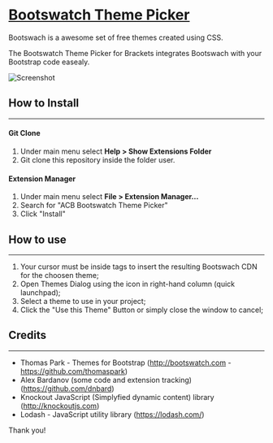 # [Bootswatch Theme Picker](https://github.com/acbarbosa1964/acb-bootswatch-theme-picker)

Bootswach is a awesome set of free themes created using CSS. 

The Bootswatch Theme Picker for Brackets integrates Bootswach with your Bootstrap code easealy.

![Screenshot](https://github.com/acbarbosa1964/acb-bootswatch-theme-picker/blob/master/images/example.gif?raw=true)

## How to Install
---

#### Git Clone

1. Under main menu select **Help > Show Extensions Folder**
2. Git clone this repository inside the folder user.

#### Extension Manager

1. Under main menu select **File > Extension Manager...**
2. Search for "ACB Bootswatch Theme Picker"
3. Click "Install"

## How to use
---

1. Your cursor must be inside <head> </head> tags to insert the resulting Bootswach CDN for the choosen theme;
2. Open Themes Dialog using the icon in right-hand column (quick launchpad);
3. Select a theme to use in your project;
4. Click the "Use this Theme" Button or simply close the window to cancel;

## Credits
---

- Thomas Park - Themes for Bootstrap (http://bootswatch.com - https://github.com/thomaspark)
- Alex Bardanov (some code and extension tracking) (https://github.com/dnbard)
- Knockout JavaScript (Simplyfied dynamic content) library (http://knockoutjs.com)
- Lodash - JavaScript utility library (https://lodash.com/)

Thank you!
